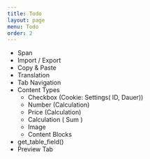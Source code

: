 ```yaml
---
title: Todo
layout: page
menu: Todo
order: 2
---
```

* Span
* Import / Export
* Copy & Paste
* Translation
* Tab Navigation
* Content Types
	- Checkbox (Cookie: Settings( ID, Dauer))
	- Number (Calculation)
	- Price (Calculation)
	- Calculation ( Sum )
	- Image
	- Content Blocks
* get_table_field()
* Preview Tab
